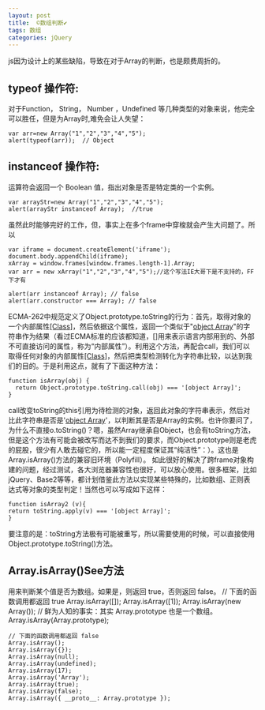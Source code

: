 ```yaml
---
layout: post
title:  ©️数组判断✔︎
tags: 数组
categories: jQuery
---
```



js因为设计上的某些缺陷，导致在对于Array的判断，也是颇费周折的。



## typeof 操作符:
对于Function， String， Number ，Undefined 等几种类型的对象来说，他完全可以胜任，但是为Array时,难免会让人失望：


	var arr=new Array("1","2","3","4","5");
	alert(typeof(arr));  // Object



## instanceof 操作符:
运算符会返回一个 Boolean 值，指出对象是否是特定类的一个实例。


	var arrayStr=new Array("1","2","3","4","5");
	alert(arrayStr instanceof Array);  //true


虽然此时能够完好的工作，但，事实上在多个frame中穿梭就会产生大问题了。所以


	var iframe = document.createElement('iframe');    
	document.body.appendChild(iframe);    
	xArray = window.frames[window.frames.length-1].Array;       
	var arr = new xArray("1","2","3","4","5");//这个写法IE大哥下是不支持的，FF下才有
	
	alert(arr instanceof Array); // false 
	alert(arr.constructor === Array); // false

ECMA-262中规范定义了Object.prototype.toString的行为：首先，取得对象的一个内部属性[\[Class]()]，然后依据这个属性，返回一个类似于"[object Array]()"的字符串作为结果（看过ECMA标准的应该都知道，[\[]()]用来表示语言内部用到的、外部不可直接访问的属性，称为“内部属性”）。利用这个方法，再配合call，我们可以取得任何对象的内部属性[\[Class]()]，然后把类型检测转化为字符串比较，以达到我们的目的。于是利用这点，就有了下面这种方法：

	function isArray(obj) {  
	  return Object.prototype.toString.call(obj) === '[object Array]';   
	}



call改变toString的this引用为待检测的对象，返回此对象的字符串表示，然后对比此字符串是否是'[object Array]()'，以判断其是否是Array的实例。也许你要问了，为什么不直接o.toString()？嗯，虽然Array继承自Object，也会有toString方法，但是这个方法有可能会被改写而达不到我们的要求，而Object.prototype则是老虎的屁股，很少有人敢去碰它的，所以能一定程度保证其“纯洁性”：）。这也是Array.isArray()方法的兼容旧环境（Polyfill）。
如此很好的解决了跨frame对象构建的问题，经过测试，各大浏览器兼容性也很好，可以放心使用。很多框架，比如jQuery、Base2等等，都计划借鉴此方法以实现某些特殊的，比如数组、正则表达式等对象的类型判定！当然也可以写成如下这样：

	function isArray2 (v){
	return toString.apply(v) === '[object Array]';
	}


要注意的是：toString方法极有可能被重写，所以需要使用的时候，可以直接使用Object.prototype.toString()方法。





## Array.isArray()See方法
用来判断某个值是否为数组。如果是，则返回 true，否则返回 false。
	// 下面的函数调用都返回 true
	Array.isArray([]);
	Array.isArray([1]);
	Array.isArray(new Array());
	// 鲜为人知的事实：其实 Array.prototype 也是一个数组。
	Array.isArray(Array.prototype); 
	
	// 下面的函数调用都返回 false
	Array.isArray();
	Array.isArray({});
	Array.isArray(null);
	Array.isArray(undefined);
	Array.isArray(17);
	Array.isArray('Array');
	Array.isArray(true);
	Array.isArray(false);
	Array.isArray({ __proto__: Array.prototype });






